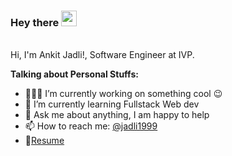### Hey there <img src="https://media.giphy.com/media/hvRJCLFzcasrR4ia7z/giphy.gif" width="25px">

<br>
Hi, I'm Ankit Jadli!, Software Engineer at IVP.
<br>

**Talking about Personal Stuffs:**

- 👨🏽‍💻 I’m currently working on something cool :wink:
- 🌱 I’m currently learning Fullstack Web dev
- 💬 Ask me about anything, I am happy to help
- 📫 How to reach me: [@jadli1999](https://twitter.com/jadli1999)
- 📝[Resume](https://drive.google.com/file/d/1LO8gYibFhZef83626Qj_go8YZKnDyUAA/view)
